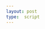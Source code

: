 ```yaml
---
layout: post
type:  script
---
```

<iiif-storyboard annotationlist='https://dnoneill.github.io/annotate/annotations/fullbayeux-list.json' styling='fit: horizontal;toggleoverlay: true;textposition: right;fullpage:true;'></iiif-storyboard>